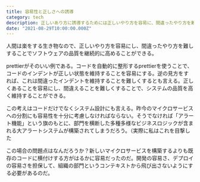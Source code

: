 ```yaml
---
title: 容易性と正しさへの誘導
category: tech
description: 正しいあり方に誘導するためには正しいやり方を容易に、間違ったやり方を難しくすると良い。
date: "2021-08-29T10:00:00.000Z"
---
```


人間は楽をする生き物なので、正しいやり方を容易にし、間違ったやり方を難しすることでソフトウェアの品質を継続的に高めることができる。

prettierがそのいい例である。コードを自動的に整形するprettierを使うことで、コードのインデントが正しい状態を維持することを容易にする。逆の見方をすれば、これは間違ったインデントを維持することを難しくするとも言える。正しくあることを容易にし、間違えることを難しくすることで、システムの品質を高く維持することができる。

この考えはコードだけでなくシステム設計にも言える。昨今のマイクロサービスへの分割にも容易性を十分に考慮しなければならない。そうでなければ「アラート機能」という旗のもとに、部門を横断した多種多様なビジネスロジックが含まれる大アラートシステムが構築されてしまうだろう。（実際に私はこれを目撃した

この場合の問題点はなんだろうか？新しいマイクロサービスを構築するよりも既存のコードに横付けする方がはるかに容易だったのだ。開発の容易さ、デプロイの容易さを担保して、組織の部門というコンテキストから飛び出さないようにする必要があるのだ。
